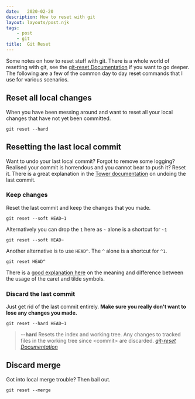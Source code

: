 ```yaml
---
date:   2020-02-20
description: How to reset with git
layout: layouts/post.njk
tags:
    - post
    - git
title:  Git Reset
---
```


Some notes on how to reset stuff with git. There is a whole world of resetting with git, see the [git-reset Documentation](https://git-scm.com/docs/git-reset) if you want to go deeper. The following are a few of the common day to day reset commands that I use for various scenarios.

## Reset all local changes

When you have been messing around and want to reset all your local changes that have not yet been committed.

```shell
git reset --hard
```

## Resetting the last local commit

Want to undo your last local commit? Forgot to remove some logging? Realised your commit is horrendous and you cannot bear to push it? Reset it. There is a great explanation in the [Tower documentation](https://www.git-tower.com/learn/git/faq/undo-last-commit) on undoing the last commit.

### Keep changes

Reset the last commit and keep the changes that you made.

```shell
git reset --soft HEAD~1
```

Alternatively you can drop the `1` here as `~` alone is a shortcut for `~1`

```shell
git reset --soft HEAD~
```

Another alternative is to use `HEAD^`. The `^` alone is a shortcut for `^1`.

```shell
git reset HEAD^
```

There is a [good explanation here](http://www.paulboxley.com/blog/2011/06/git-caret-and-tilde) on the meaning and difference between the usage of the caret and tilde symbols.

### Discard the last commit

Just get rid of the last commit entirely. **Make sure you really don't want to lose any changes you made.**

```shell
git reset --hard HEAD~1
```

> **--hard**
Resets the index and working tree. Any changes to tracked files in the working tree since &lt;commit&gt; are discarded.
<cite>[git-reset Documentation](https://git-scm.com/docs/git-reset#Documentation/git-reset.txt---hard)</cite>

## Discard merge

Got into local merge trouble? Then bail out.

```shell
git reset --merge
```
